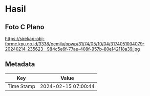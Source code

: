 # Hasil

## Foto C Plano

https://sirekap-obj-formc.kpu.go.id/3338/pemilu/ppwp/31/74/05/10/04/3174051004079-20240214-235623--984c5e6f-77ae-408f-957b-80e142118a39.jpg


## Metadata

| Key        | Value               |
| ---------- | ------------------- |
| Time Stamp | 2024-02-15 07:00:44 |



